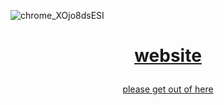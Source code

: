 ![chrome_XOjo8dsESI](https://user-images.githubusercontent.com/73033672/235484971-2de08f69-cefa-4367-8d59-b627eed03ff5.png)
<h1><p align="center"><a href="https://icrazeis.gay">website</p></h1>
<p align="center">please get out of here</p>
